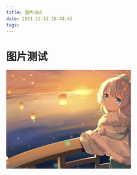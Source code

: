```yaml
---
title: 图片测试
date: 2021-12-11 18:44:43
tags:
---
```


# 图片测试



<img src="图片测试/hello word.png" style="zoom:33%;" />
